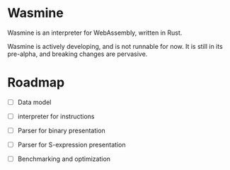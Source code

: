 # Wasmine

Wasmine is an interpreter for WebAssembly, written in Rust.

Wasmine is actively developing, and is not runnable for now. It is still in its pre-alpha, and breaking changes are pervasive.

# Roadmap

- [ ] Data model
- [ ] interpreter for instructions
- [ ] Parser for binary presentation
- [ ] Parser for S-expression presentation
- [ ] Benchmarking and optimization

